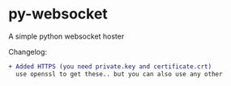 # py-websocket
A simple python websocket hoster

Changelog:

```diff
+ Added HTTPS (you need private.key and certificate.crt)
  use openssl to get these.. but you can also use any other
```
